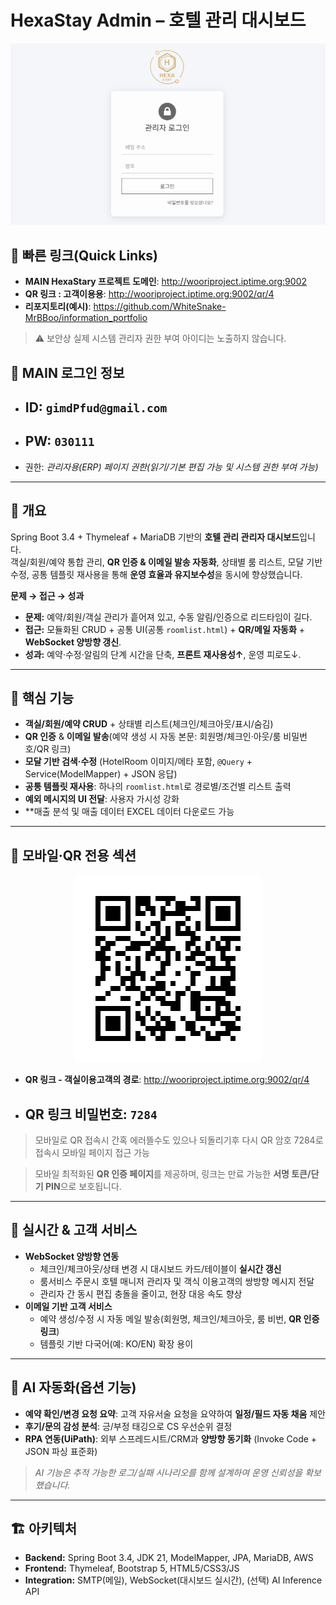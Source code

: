 # HexaStay Admin – 호텔 관리 대시보드

<!-- 클릭 가능한 대표 이미지 (데모 링크로 이동) -->
<p align="center">
  <a href="http://wooriproject.iptime.org:9002/admin/login" target="_blank" rel="noopener">
    <img src="../assets/hexastay-admin-overview.png" width="820" alt="HexaStay Admin Overview">
  </a>
</p>

## 🔗 빠른 링크(Quick Links)
- **MAIN HexaStary 프로젝트 도메인**: http://wooriproject.iptime.org:9002
- **QR 링크 : 고객이용용**: http://wooriproject.iptime.org:9002/qr/4
- **리포지토리(예시)**: https://github.com/WhiteSnake-MrBBoo/information_portfolio

> ⚠️ 보안상 실제 시스템 관리자 권한 부여 아이디는 노출하지 않습니다.

## 🔐 MAIN 로그인 정보
- ## **ID:** `gimdPfud@gmail.com`  
- ## **PW:** `030111`  
- 권한: *관리자용(ERP) 페이지 권한(읽기/기본 편집 가능 및 시스템 권한 부여 가능)*

---

## 🧭 개요
Spring Boot 3.4 + Thymeleaf + MariaDB 기반의 **호텔 관리 관리자 대시보드**입니다.  
객실/회원/예약 통합 관리, **QR 인증 & 이메일 발송 자동화**, 상태별 룸 리스트, 모달 기반 수정, 공통 템플릿 재사용을 통해 **운영 효율과 유지보수성**을 동시에 향상했습니다.

**문제 → 접근 → 성과**
- **문제:** 예약/회원/객실 관리가 흩어져 있고, 수동 알림/인증으로 리드타임이 길다.  
- **접근:** 모듈화된 CRUD + 공통 UI(공통 `roomlist.html`) + **QR/메일 자동화** + **WebSocket 양방향 갱신**.  
- **성과:** 예약·수정·알림의 단계 시간을 단축, **프론트 재사용성↑**, 운영 피로도↓.

---

## 🧩 핵심 기능
- **객실/회원/예약 CRUD** + 상태별 리스트(체크인/체크아웃/표시/숨김)
- **QR 인증** & **이메일 발송**(예약 생성 시 자동 본문: 회원명/체크인·아웃/룸 비밀번호/QR 링크)
- **모달 기반 검색·수정** (HotelRoom 이미지/메타 포함, `@Query` + Service(ModelMapper) + JSON 응답)
- **공통 템플릿 재사용**: 하나의 `roomlist.html`로 경로별/조건별 리스트 출력
- **예외 메시지의 UI 전달**: 사용자 가시성 강화
- **매출 분석 및 매출 데이터 EXCEL 데이터 다운로드 가능

---

## 📱 모바일·QR 전용 섹션
<p align="center">
  <!-- QR 이미지(샘플): 클릭 시 QR URL로 이동 -->
  <a href="http://wooriproject.iptime.org:9002/qr/4" target="_blank" rel="noopener">
    <img src="../assets/hexastay-qr-sample.png" width="300" alt="HexaStay Mobile QR">
  </a>
</p>
 
- **QR 링크 - 객실이용고객의 경로**: http://wooriproject.iptime.org:9002/qr/4 
- ## **QR 링크 비밀번호**:   `7284`
> 모바일로 QR 접속시 간혹 에러뜰수도 있으나 되돌리기후 다시 QR 암호 7284로 접속시 모바일 페이지 접근 가능 

> 모바일 최적화된 **QR 인증 페이지**를 제공하며, 링크는 만료 가능한 **서명 토큰/단기 PIN**으로 보호됩니다.

---

## 🔄 실시간 & 고객 서비스
- **WebSocket 양방향 연동**
  - 체크인/체크아웃/상태 변경 시 대시보드 카드/테이블이 **실시간 갱신**
  - 룸서비스 주문시 호텔 매니저 관리자 및 객식 이용고객의 쌍방향 메시지 전달  
  - 관리자 간 동시 편집 충돌을 줄이고, 현장 대응 속도 향상
- **이메일 기반 고객 서비스**  
  - 예약 생성/수정 시 자동 메일 발송(회원명, 체크인/체크아웃, 룸 비번, **QR 인증 링크**)  
  - 템플릿 기반 다국어(예: KO/EN) 확장 용이

---

## 🤖 AI 자동화(옵션 기능)
- **예약 확인/변경 요청 요약**: 고객 자유서술 요청을 요약하여 **일정/필드 자동 채움** 제안  
- **후기/문의 감성 분석**: 긍/부정 태깅으로 CS 우선순위 결정  
- **RPA 연동(UiPath)**: 외부 스프레드시트/CRM과 **양방향 동기화** (Invoke Code + JSON 파싱 표준화)

> *AI 기능은 추적 가능한 로그/실패 시나리오를 함께 설계하여 운영 신뢰성을 확보했습니다.*

---

## 🏗 아키텍처
- **Backend:** Spring Boot 3.4, JDK 21, ModelMapper, JPA, MariaDB, AWS  
- **Frontend:** Thymeleaf, Bootstrap 5, HTML5/CSS3/JS  
- **Integration:** SMTP(메일), WebSocket(대시보드 실시간), (선택) AI Inference API

